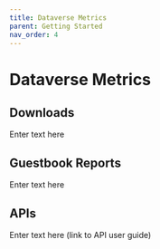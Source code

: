 ```yaml
---
title: Dataverse Metrics
parent: Getting Started
nav_order: 4
---
```

<script src="https://unpkg.com/vanilla-back-to-top@7.2.1/dist/vanilla-back-to-top.min.js"></script>
<script>addBackToTop({
  diameter: 56,
  backgroundColor: 'rgb(75, 156, 211)',
  textColor: '#fff'
})</script>

# Dataverse Metrics

## Downloads

Enter text here

## Guestbook Reports

Enter text here

## APIs

Enter text here (link to API user guide)
